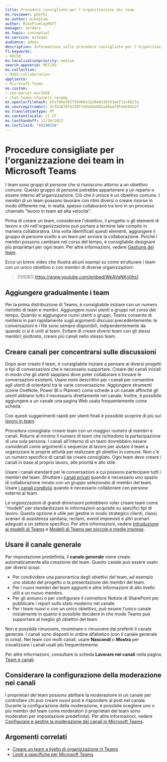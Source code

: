 ```yaml
---
title: Procedure consigliate per l'organizzazione dei team
ms.reviewer: pbethi
ms.author: mikeplum
author: MikePlumleyMSFT
manager: serdars
ms.topic: conceptual
ms.service: msteams
audience: admin
description: Informazioni sulle procedure consigliate per l'organizzazione dei team in Microsoft Teams per soddisfare le esigenze dell'organizzazione.
f1.keywords:
- NOCSH
ms.localizationpriority: medium
search.appverid: MET150
ms.collection:
- M365-collaboration
appliesto:
- Microsoft Teams
ms.custom:
- seo-marvel-mar2020
- chat-teams-channels-revamp
ms.openlocfilehash: bfaf40e383f5690641b28e833bf03e6f12c0023a
ms.sourcegitcommit: dc5b3870fd338f7e9ab0a602a44eaf9feb595b2f
ms.translationtype: MT
ms.contentlocale: it-IT
ms.lasthandoff: 11/30/2022
ms.locfileid: "69198538"
---
```

# <a name="best-practices-for-organizing-teams-in-microsoft-teams"></a>Procedure consigliate per l'organizzazione dei team in Microsoft Teams

I team sono gruppi di persone che si riuniscono attorno a un obiettivo comune. Questo gruppo di persone potrebbe appartenere a un reparto o essere interno all'organizzazione. Ciò che li unisce è un obiettivo comune. I membri di un team possono lavorare con ritmi diversi o creare risorse in modo differente ma, in realtà, spesso collaborano tra loro in un processo chiamato "lavoro in team ad alta velocità".  

Prima di creare un team, considerare l'obiettivo, il progetto o gli elementi di lavoro e chi nell'organizzazione può portare a termine tale compito in maniera collaborativa. Una volta identificati questi elementi, aggiungere il gruppo di persone scelto a un team per avviare la collaborazione. Poiché i membri possono cambiare nel corso del tempo, è consigliabile designare più proprietari per ogni team. Per altre informazioni, vedere [Gestione dei team](https://support.office.com/article/Teams-and-Channels-df38ae23-8f85-46d3-b071-cb11b9de5499).


Ecco un breve video che illustra alcuni esempi su come strutturare i team con un unico obiettivo o con membri di diverse organizzazioni:

> [!VIDEO https://www.youtube.com/embed/WkAVgNKn0hs]

## <a name="add-teams-gradually"></a>Aggiungere gradualmente i team

Per la prima distribuzione di Teams, è consigliabile iniziare con un numero ristretto di team e membri. Aggiungere nuovi utenti o gruppi nel corso del tempo. Quando si aggiungono nuovi utenti o gruppi, Teams consente di mettersi in pari rapidamente sugli argomenti discussi precedentemente: le conversazioni e i file sono sempre disponibili, indipendentemente da quando ci si è uniti al team. Evitare di creare diversi team con gli stessi membri; piuttosto, creare più canali nello stesso team.

## <a name="create-channels-to-focus-discussions"></a>Creare canali per concentrarsi sulle discussioni

Dopo aver creato il team, è consigliabile iniziare a pensare ai diversi progetti e tipi di conversazioni che è necessario supportare. Creare dei canali iniziali in modo che gli utenti sappiano dove poter collaborare e trovare le conversazioni esistenti. Usare nomi descrittivi per i canali per consentire agli utenti di orientarsi tra le varie conversazione. Aggiungere strumenti (come OneNote, Power BI o Planner) come schede a un canale affinché gli utenti abbiano tutto il necessario direttamente nel canale. Inoltre, è possibile aggiungere a un canale una pagina Web usata frequentemente come scheda.

Con questi suggerimenti rapidi per utenti finali è possibile scoprire di più sul [lavoro in team](https://support.office.com/article/teams-and-channels-df38ae23-8f85-46d3-b071-cb11b9de5499#ID0EAABAAA=Work_in_teams).

Procedura consigliata: creare team con un maggior numero di membri e canali. Ridurre al minimo il numero di team che richiedono la partecipazione di una sola persona. I canali all'interno di un team dovrebbero essere considerati come argomenti o sequenze di lavoro per aiutare il team a organizzare le proprie attività per realizzare gli obiettivi in comune. Non c'è un numero specifico di canali da creare consigliato. Ogni team deve creare i canali in base al proprio lavoro, alle priorità e allo stile.

Usare i canali standard per le conversazioni a cui possono partecipare tutti i membri del team. Sfruttare i [canali privati](private-channels.md) quando è necessario uno spazio di collaborazione mirato con un gruppo selezionato di membri del team. Usare [i canali condivisi](shared-channels.md) quando è necessario collaborare con persone esterne al team.

Le organizzazioni di grandi dimensioni potrebbero voler creare team come "modelli" per standardizzare le informazioni acquisite su specifici tipi di lavoro. Questa opzione è utile per gestire in modo strategico clienti, classi, scenari di assistenza sanitaria, reclami, eventi imprevisti e altri scenari adeguati a un settore specifico. Per altre informazioni, vedere [Introduzione ai modelli di Teams](get-started-with-teams-templates.md) e [Modelli di Teams per piccole e medie imprese](smb-templates.md).

## <a name="use-the-general-channel"></a>Usare il canale generale

Per impostazione predefinita, il **canale generale** viene creato automaticamente alla creazione del team. Questo canale può essere usato per diversi scopi:

- Per condividere una panoramica degli obiettivi del team, ad esempio uno statuto del progetto o la presentazione dei membri del team.
- Per i nuovi membri del team aggiunti e altre informazioni di alto livello utili a un nuovo membro.
- Per gli annunci o per configurare il connettore Notizie di SharePoint per pubblicare i report sullo stato moderno nel canale.  
- Per i team nuovi o con un unico obiettivo, può essere l'unico canale inizialmente in quanto è possibile decidere in che modo Teams può supportare al meglio gli obiettivi del team.

Non è possibile rimuovere, rinominare o rimuovere dai preferiti il canale generale. I canali sono disposti in ordine alfabetico (con il canale generale in cima). Nei team con molti canali, usare **Nascondi** o **Mostra** per visualizzare i canali usati più frequentemente.

Per altre informazioni, consultare la scheda **Lavorare nei canali** nella pagina [Team e canali](https://support.office.com/article/teams-and-channels-df38ae23-8f85-46d3-b071-cb11b9de5499#ID0EAABAAA=Work_in_channels).

## <a name="consider-setting-up-moderation-in-your-channels"></a>Considerare la configurazione della moderazione nei canali

I proprietari del team possono abilitare la moderazione in un canale per controllare chi può creare nuovi post e rispondere ai post nel canale. Durante la configurazione della moderazione, è possibile scegliere uno o più membri del team come moderatori (i proprietari del team sono moderatori per impostazione predefinita). Per altre informazioni, vedere [Configurare e gestire la moderazione dei canali in Microsoft Teams](manage-channel-moderation-in-teams.md).

## <a name="related-topics"></a>Argomenti correlati

- [Creare un team a livello di organizzazione in Teams](create-an-org-wide-team.md)
- [Limiti e specifiche per Microsoft Teams](limits-specifications-teams.md)
